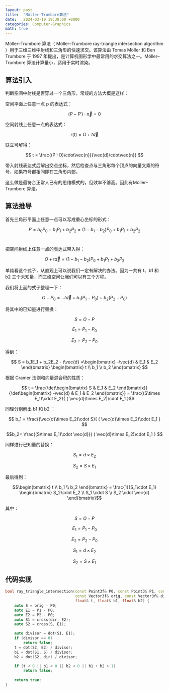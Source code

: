 ```yaml
---
layout: post
title:  "Möller–Trumbore算法"
date:   2024-03-19 19:38:00 +0800
categories: Computer-Graphics
math: true
---
```


Möller–Trumbore 算法（ Möller–Trumbore ray-triangle intersection algorithm ）用于三维三维中射线和三角形的快速求交。该算法由 Tomas Möller 和 Ben Trumbore 于 1997 年提出，是计算机图形学中最常用的求交算法之一。Möller–Trumbore 算法计算量小，适用于实时渲染。

## 算法引入

判断空间中射线是否穿过一个三角形，常规的方法大概是这样：

空间平面上任意一点 p 的表达式：

$$ (P - P') \cdot \vec{n} = 0 $$

空间射线上任意一点的表达式：

$$ r(t) = O + t \vec{d} $$

联立可解得：

$$ t = \frac{(P'-O)\cdot\vec{n}}{\vec{d}\cdot\vec{n}} $$

带入射线表达式后解出交点坐标，然后检查点与三角形每个顶点的向量叉乘的符号，如果符号都相同即在三角形内部。

这么做是最符合正常人已有的思维模式的，但效率不够高。因此有Möller–Trumbore 算法。

## 算法推导

首先三角形平面上任意一点可以写成重心坐标的形式：

$$ 
P = b_0 P_0 + b_1 P_1 + b_2 P_2 = (1 - b_1 - b_2) P_0 + b_1 P_1 + b_2 P_2 
$$ ​

把空间射线上任意一点的表达式带入得：

$$ O + t \vec{d} = ( 1 - b_1 - b_2) P_0 + b_1 P_1 + b_2 P_2 $$ 

单纯看这个式子，从直观上可以说我们一定有解决的办法。因为一共有 t、b1 和 b2 三个未知量，而三维空间让我们可以有三个方程。

我们将上面的式子整理一下：

$$ O - P_0 = - t\vec{d} + b_1(P_1-P_0) + b_2(P_2-P_0)  $$

将其中的已知量进行替换：

$$ S = O - P $$

$$ E_1 = P_1 - P_0 $$

$$ E_2 = P_2 - P_0 $$

得到：

$$ S = b_1E_1 + b_2E_2 - t\vec{d} =\begin{bmatrix} -\vec{d} & E_1 & E_2 \end{bmatrix} \begin{bmatrix} t \\ b_1 \\ b_2 \end{bmatrix} $$

根据 Cramer 法则和向量混合积的性质：

$$ t = \frac{\det\begin{bmatrix} S & E_1 & E_2 \end{bmatrix}}{\det\begin{bmatrix} -\vec{d} & E_1 & E_2 \end{bmatrix}} = \frac{(S\times E_1)\cdot E_2}{ ( \vec{d}\times E_2)\cdot E_1 }$$

同理分别解出 b1 和 b2 ：

$$ b_1 = \frac{(\vec{d}\times E_2)\cdot S}{ ( \vec{d}\times E_2)\cdot E_1 } $$

$$b_2= \frac{(S\times E_1)\cdot \vec{d}}{ ( \vec{d}\times E_2)\cdot E_1 } $$

同样进行已知量的替换：

$$ S_1 = d\times E_2$$

$$S_2 = S\times E_1$$

最后得到：

$$\begin{bmatrix} t \\ b_1 \\ b_2 \end{bmatrix} = \frac{1}{S_1\cdot E_1} \begin{bmatrix} S_2\cdot E_2 \\ S_1 \cdot S \\ S_2 \cdot \vec{d} \end{bmatrix}$$

其中：

$$ S = O - P $$

$$ E_1 = P_1 - P_0 $$

$$ E_2 = P_2 - P_0 $$

$$ S_1 = d\times E_2$$

$$S_2 = S\times E_1$$

## 代码实现

```cpp
bool ray_triangle_intersection(const Point3f& P0, const Point3& P1, const Point3& P2, 
                               const Vector3f& orig, const Vector3f& dir, 
                               float& t, float& b1, float& b2) {
    auto S = orig - P0;
    auto E1 = P1 - P0;
    auto E2 = P2 - P0;
    auto S1 = cross(dir, E2);
    auto S2 = cross(S, E1);

    auto divisor = dot(S1, E1);
    if (divisor == 0) 
        return false;
    t = dot(S2, E2) / divisor;
    b1 = dot(S1, S) / divisor;
    b2 = dot(S2, dir) / divisor;

    if (t < 0 || b1 < 0 || b2 < 0 || b1 + b2 > 1) 
        return false;
        
    return true;
}
```


